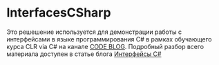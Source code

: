 # InterfacesCSharp
Это решешение используется для демонстрации работы с интерфейсами в языке программирования C# в рамках обучающего курса CLR via C# на канале [CODE BLOG](https://youtu.be/hjBKXOf9UDc).
Подробный разбор всего материала доступен в статье блога [Интерфейсы C#](https://shwanoff.ru/interface-2/)
